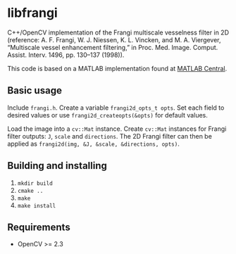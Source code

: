 libfrangi
=========

C++/OpenCV implementation of the Frangi multiscale vesselness filter in 2D (reference:
A. F. Frangi, W. J. Niessen, K. L. Vincken, and M. A. Viergever, “Multiscale vessel enhancement filtering,”
in Proc. Med. Image. Comput. Assist. Interv. 1496, pp. 130–137 (1998)).

This code is based on a MATLAB implementation found at [MATLAB Central](http://www.mathworks.com/matlabcentral/fileexchange/24409-hessian-based-frangi-vesselness-filter). 

Basic usage
-----------

Include `frangi.h`. Create a variable `frangi2d_opts_t opts`. Set each field
to desired values or use `frangi2d_createopts(&opts)` for default values. 

Load the image into a `cv::Mat` instance. Create `cv::Mat` instances
for Frangi filter outputs: `J`, `scale` and `directions`. The 2D Frangi
filter can then be applied as `frangi2d(img, &J, &scale, &directions, opts)`.

Building and installing
-----------------------

1. `mkdir build`
2. `cmake ..`
3. `make`
4. `make install`


Requirements
------------

* OpenCV >= 2.3

